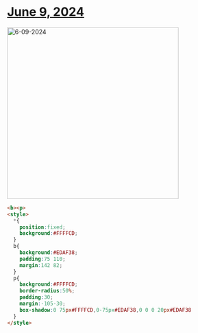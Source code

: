 # [June 9, 2024](https://cssbattle.dev/play/DJz03cXJhBbItTtsqhGy)

<img src="https://firebasestorage.googleapis.com/v0/b/cssbattleapp.appspot.com/o/user%2Fummd3POvEDfFyeFvVdOMG3OOrwE2%2Ftargets%2Ftarget_nDZC2bh@2x.png?alt=media" width="400" alt="6-09-2024" />

```html
<b><p>
<style>
  *{
    position:fixed;
    background:#FFFFCD;
  }
  b{
    background:#EDAF38;
    padding:75 110;
    margin:142 82;
  }
  p{
    background:#FFFFCD;
    border-radius:50%;
    padding:30;
    margin:-105-30;
    box-shadow:0 75px#FFFFCD,0-75px#EDAF38,0 0 0 20px#EDAF38
  }
</style>
```
